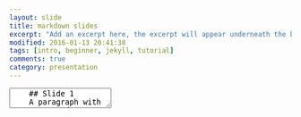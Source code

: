 ```yaml
---
layout: slide
title: markdown slides
excerpt: "Add an excerpt here, the excerpt will appear underneath the blog title"
modified: 2016-01-13 20:41:38
tags: [intro, beginner, jekyll, tutorial]
comments: true
category: presentation
---
```

<section data-markdown>
  <textarea data-template>
    ## Slide 1
    A paragraph with some text and a [link](http://hakim.se).
    ---
    ## Slide 2
    ---
    ## Slide 3
  </textarea>
</section>
